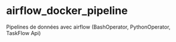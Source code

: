 # airflow_docker_pipeline
Pipelines de données avec airflow (BashOperator, PythonOperator, TaskFlow Api)
